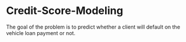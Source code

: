 # Credit-Score-Modeling
The goal of the problem is to predict whether a client will default on the vehicle loan payment or not.
